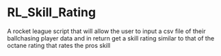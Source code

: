 # RL_Skill_Rating
A rocket league script that will allow the user to input a csv file of their ballchasing player data and in return get a skill rating similar to that of the octane rating that rates the pros skill
